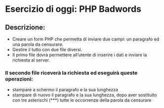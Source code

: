 # Esercizio di oggi: PHP Badwords

## Descrizione:

- Creare un form PHP che permetta di inviare due campi: un paragrafo ed una parola da censurare.
- Gestire il tutto con due file diversi.
- Il primo file dovrà permettere all’utente di inserire i dati e inviare la richiesta al server.

### Il secondo file riceverà la richiesta ed eseguirà queste operazioni:

- stampare a schermo il paragrafo e la sua lunghezza
- stampare di nuovo il paragrafo e la sua lunghezza, dopo aver sostituito con tre asterischi (\*\*\*) tutte le occorrenze della parola da censurare
